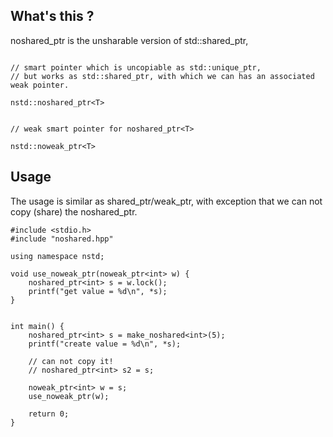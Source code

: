 ## What's this ?

noshared_ptr is the unsharable version of std::shared_ptr,

```

// smart pointer which is uncopiable as std::unique_ptr,
// but works as std::shared_ptr, with which we can has an associated weak pointer.

nstd::noshared_ptr<T> 


// weak smart pointer for noshared_ptr<T>

nstd::noweak_ptr<T>

```

## Usage

The usage is similar as shared_ptr/weak_ptr, with exception that we can not copy (share) the noshared_ptr.

```
#include <stdio.h>
#include "noshared.hpp"

using namespace nstd;

void use_noweak_ptr(noweak_ptr<int> w) {
    noshared_ptr<int> s = w.lock();
    printf("get value = %d\n", *s);
}


int main() {
    noshared_ptr<int> s = make_noshared<int>(5);
    printf("create value = %d\n", *s);

    // can not copy it!
    // noshared_ptr<int> s2 = s;

    noweak_ptr<int> w = s;
    use_noweak_ptr(w);
    
    return 0;
}
```
